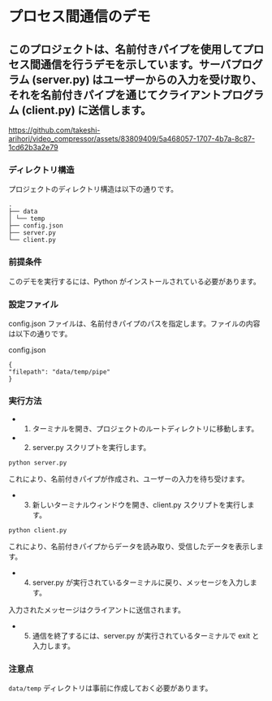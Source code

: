 # プロセス間通信のデモ

## このプロジェクトは、名前付きパイプを使用してプロセス間通信を行うデモを示しています。サーバプログラム (server.py) はユーザーからの入力を受け取り、それを名前付きパイプを通じてクライアントプログラム (client.py) に送信します。

https://github.com/takeshi-arihori/video_compressor/assets/83809409/5a468057-1707-4b7a-8c87-1cd62b3a2e79


### ディレクトリ構造

プロジェクトのディレクトリ構造は以下の通りです。

```
.
├── data
│ └── temp
├── config.json
├── server.py
└── client.py
```

### 前提条件

このデモを実行するには、Python がインストールされている必要があります。

### 設定ファイル

config.json ファイルは、名前付きパイプのパスを指定します。ファイルの内容は以下の通りです。

config.json




```
{
"filepath": "data/temp/pipe"
}
```

### 実行方法

- 1. ターミナルを開き、プロジェクトのルートディレクトリに移動します。

- 2. server.py スクリプトを実行します。

```
python server.py
```

これにより、名前付きパイプが作成され、ユーザーの入力を待ち受けます。

- 3. 新しいターミナルウィンドウを開き、client.py スクリプトを実行します。

```
python client.py
```

これにより、名前付きパイプからデータを読み取り、受信したデータを表示します。

- 4. server.py が実行されているターミナルに戻り、メッセージを入力します。

入力されたメッセージはクライアントに送信されます。

- 5. 通信を終了するには、server.py が実行されているターミナルで exit と入力します。

### 注意点

`data/temp` ディレクトリは事前に作成しておく必要があります。

